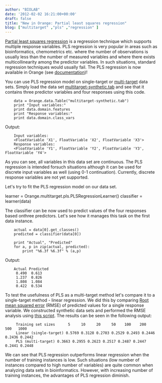 ```yaml
---
author: "BIOLAB"
date: '2012-02-02 16:21:00+00:00'
draft: false
title: "New in Orange: Partial least squares regression"
blog: ["multitarget" ,"pls" ,"regression" ]
---
```


[Partial least squares regression](http://en.wikipedia.org/wiki/Partial_least_squares_regression) is a regression technique which supports multiple response variables. PLS regression is very popular in areas such as bioinformatics, chemometrics etc. where the number of observations is usually less than the number of measured variables and where there exists multicollinearity among the predictor variables. In such situations, standard regression techniques would usually fail. The PLS regression is now available in Orange (see [documentation](/doc/reference/Orange.regression.pls))!

You can use PLS regression model on single-target or [multi-target](/blog/2012/01/09/multi-label-classification-and-multi-target-prediction-in-orange/) data sets. Simply load the data set [multitarget-synthetic.tab](/doc/reference/_downloads/multitarget-synthetic.tab) and see that it contains three predictor variables and four responses using this code.

```
    data = Orange.data.Table("multitarget-synthetic.tab")
    print "Input variables:"
    print data.domain.features
    print "Response variables:"
    print data.domain.class_vars
```

Output:

```
    Input variables:
    <FloatVariable 'X1', FloatVariable 'X2', FloatVariable 'X3'>
    Response variables:
    <FloatVariable 'Y1', FloatVariable 'Y2', FloatVariable 'Y3', FloatVariable 'Y4'>
```

As you can see, all variables in this data set are continuous. The PLS regression is intended forsuch situations although it can be used for discrete input variables as well (using 0-1 continuation). Currently, discrete response variables are not yet supported.

Let's try to fit the PLS regression model on our data set.


   learner = Orange.multitarget.pls.PLSRegressionLearner()
   classifier = learner(data)


The classifier can be now used to predict values of the four responses based onthree predictors. Let's see how it manages this task on the first data instance.

```
    actual = data[0].get_classes()
    predicted = classifier(data[0]) 

    print "Actual", "Predicted"
    for a, p in zip(actual, predicted):
        print "%6.3f %6.3f" % (a,p)
```

Output:

```
    Actual Predicted
     0.490  0.613
     1.237  0.826
     1.808  1.084
     0.422  0.534
```

To test the usefulness of PLS as a multi-target method let's compare it to a single-target method - linear regression. We did this by comparing [Root mean squared error](http://en.wikipedia.org/wiki/Mean_squared_error) (RMSE) of predicted values for a single response variable. We constructed synthetic data sets and performed the RMSE analysis using [this script](pls_vs_linear.py). The results can be seen in the following output:

```
     Training set sizes      5     10     20     50    100    200    500   1000
     Linear (single-target) 0.5769 0.3128 0.2703 0.2529 0.2493 0.2446 0.2436 0.2442
     PLS (multi-target) 0.3663 0.2955 0.2623 0.2517 0.2487 0.2447 0.2441 0.2448
```

We can see that PLS regression outperforms linear regression when the number of training instances is low. Such situations (low number of instances compared to high number of variables) are quite common when analyzing data sets in bioinformatics. However, with increasing number of training instances, the advantages of PLS regression diminish.
